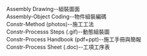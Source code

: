 Assembly Drawing--組裝圖面<br/>
Assembly-Object Coding--物件組裝編碼<br/>
Constr-Method (photos)--施工工法<br/>
Constr-Processs Steps (.gif)--動態組裝圖<br/>
Constr-Process Handbook (pdf+ppt)--施工手冊與簡報<br/>
Constr-Process Sheet (.doc)--工項工序表<br/>